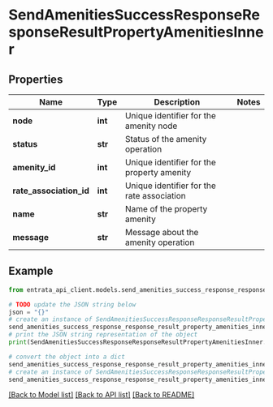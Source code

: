 # SendAmenitiesSuccessResponseResponseResultPropertyAmenitiesInner


## Properties

Name | Type | Description | Notes
------------ | ------------- | ------------- | -------------
**node** | **int** | Unique identifier for the amenity node | 
**status** | **str** | Status of the amenity operation | 
**amenity_id** | **int** | Unique identifier for the property amenity | 
**rate_association_id** | **int** | Unique identifier for the rate association | 
**name** | **str** | Name of the property amenity | 
**message** | **str** | Message about the amenity operation | 

## Example

```python
from entrata_api_client.models.send_amenities_success_response_response_result_property_amenities_inner import SendAmenitiesSuccessResponseResponseResultPropertyAmenitiesInner

# TODO update the JSON string below
json = "{}"
# create an instance of SendAmenitiesSuccessResponseResponseResultPropertyAmenitiesInner from a JSON string
send_amenities_success_response_response_result_property_amenities_inner_instance = SendAmenitiesSuccessResponseResponseResultPropertyAmenitiesInner.from_json(json)
# print the JSON string representation of the object
print(SendAmenitiesSuccessResponseResponseResultPropertyAmenitiesInner.to_json())

# convert the object into a dict
send_amenities_success_response_response_result_property_amenities_inner_dict = send_amenities_success_response_response_result_property_amenities_inner_instance.to_dict()
# create an instance of SendAmenitiesSuccessResponseResponseResultPropertyAmenitiesInner from a dict
send_amenities_success_response_response_result_property_amenities_inner_from_dict = SendAmenitiesSuccessResponseResponseResultPropertyAmenitiesInner.from_dict(send_amenities_success_response_response_result_property_amenities_inner_dict)
```
[[Back to Model list]](../README.md#documentation-for-models) [[Back to API list]](../README.md#documentation-for-api-endpoints) [[Back to README]](../README.md)


